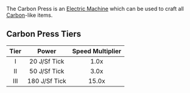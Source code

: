 The Carbon Press is an [Electric Machine](https://github.com/Slimefun/Slimefun4/wiki/Electric-Machines) which can be used to craft all [Carbon](https://github.com/Slimefun/Slimefun4/wiki/Carbon)-like items.

## Carbon Press Tiers

| Tier | Power         | Speed Multiplier |
| :--: | :-----:       | :--------------: |
| I    | 20 J/Sf Tick  | 1.0x             |
| II   | 50 J/Sf Tick  | 3.0x             |
| III  | 180 J/Sf Tick | 15.0x            |
